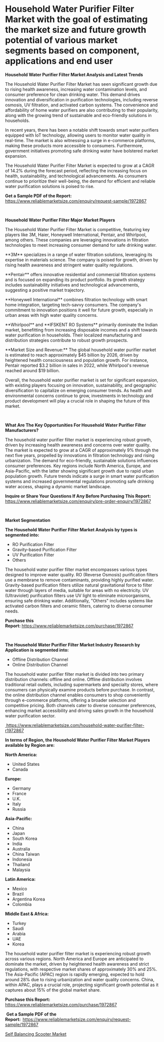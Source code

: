 <p><h1>Household Water Purifier Filter Market with the goal of estimating the market size and future growth potential of various market segments based on component, applications and end user</h1></p><p><strong>Household Water Purifier Filter Market Analysis and Latest Trends</strong></p>
<p><p>The Household Water Purifier Filter Market has seen significant growth due to rising health awareness, increasing water contamination levels, and consumer preference for clean drinking water. This demand drives innovation and diversification in purification technologies, including reverse osmosis, UV filtration, and activated carbon systems. The convenience and affordability of home water purifiers are also contributing to their popularity, along with the growing trend of sustainable and eco-friendly solutions in households.</p><p>In recent years, there has been a notable shift towards smart water purifiers equipped with IoT technology, allowing users to monitor water quality in real-time. The market is also witnessing a surge in e-commerce platforms, making these products more accessible to consumers. Furthermore, government initiatives promoting safe drinking water have bolstered market expansion.</p><p>The Household Water Purifier Filter Market is expected to grow at a CAGR of 14.2% during the forecast period, reflecting the increasing focus on health, sustainability, and technological advancements. As consumers continue to prioritize their well-being, the demand for efficient and reliable water purification solutions is poised to rise.</p></p>
<p><strong>Get a Sample PDF of the Report:&nbsp;</strong> <a href="https://www.reliablemarketsize.com/enquiry/request-sample/1972867?utm_campaign=1911&utm_medium=2&utm_source=Github&utm_content=ia&utm_term=07022025&utm_id=household-water-purifier-filter">https://www.reliablemarketsize.com/enquiry/request-sample/1972867</a></p>
<p>&nbsp;</p>
<p><strong>Household Water Purifier Filter Major Market Players</strong></p>
<p><p>The Household Water Purifier Filter Market is competitive, featuring key players like 3M, Haier, Honeywell International, Pentair, and Whirlpool, among others. These companies are leveraging innovations in filtration technologies to meet increasing consumer demand for safe drinking water.</p><p>**3M** specializes in a range of water filtration solutions, leveraging its expertise in materials science. The company is poised for growth, driven by rising health awareness and stringent water quality regulations.</p><p>**Pentair** offers innovative residential and commercial filtration systems and is focused on expanding its product portfolio. Its growth strategy includes sustainability initiatives and technological advancements, suggesting a positive market trajectory.</p><p>**Honeywell International** combines filtration technology with smart home integration, targeting tech-savvy consumers. The company's commitment to innovation positions it well for future growth, especially in urban areas with high water quality concerns.</p><p>**Whirlpool** and **IFSKENT RO Systems** primarily dominate the Indian market, benefitting from increasing disposable incomes and a shift towards water purification in households. Their localized manufacturing and distribution strategies contribute to robust growth prospects.</p><p>**Market Size and Revenue:** The global household water purifier market is estimated to reach approximately $45 billion by 2026, driven by heightened health consciousness and population growth. For instance, Pentair reported $3.2 billion in sales in 2022, while Whirlpool's revenue reached around $19 billion. </p><p>Overall, the household water purifier market is set for significant expansion, with existing players focusing on innovation, sustainability, and geographic diversification to capitalize on emerging consumer trends. As health and environmental concerns continue to grow, investments in technology and product development will play a crucial role in shaping the future of this market.</p></p>
<p>&nbsp;</p>
<p><strong>What Are The Key Opportunities For Household Water Purifier Filter Manufacturers?</strong></p>
<p><p>The household water purifier filter market is experiencing robust growth, driven by increasing health awareness and concerns over water quality. The market is expected to grow at a CAGR of approximately 9% through the next five years, propelled by innovations in filtration technology and rising urbanization. The demand for eco-friendly, sustainable solutions influences consumer preferences. Key regions include North America, Europe, and Asia-Pacific, with the latter showing significant growth due to rapid urban population growth. Future trends indicate a surge in smart water purification systems and increased governmental regulations promoting safe drinking water access, shaping a dynamic market landscape.</p></p>
<p><strong>Inquire or Share Your Questions If Any Before Purchasing This Report:</strong> <a href="https://www.reliablemarketsize.com/enquiry/pre-order-enquiry/1972867?utm_campaign=1911&utm_medium=2&utm_source=Github&utm_content=ia&utm_term=07022025&utm_id=household-water-purifier-filter">https://www.reliablemarketsize.com/enquiry/pre-order-enquiry/1972867</a></p>
<p>&nbsp;</p>
<p><strong>Market Segmentation</strong></p>
<p><strong>The Household Water Purifier Filter Market Analysis by types is segmented into:</strong></p>
<p><ul><li>RO Purification Filter</li><li>Gravity-based Purification Filter</li><li>UV Purification Filter</li><li>Others</li></ul></p>
<p><p>The household water purifier filter market encompasses various types designed to improve water quality. RO (Reverse Osmosis) purification filters use a membrane to remove contaminants, providing highly purified water. Gravity-based purification filters utilize natural gravitational force to filter water through layers of media, suitable for areas with no electricity. UV (Ultraviolet) purification filters use UV light to eliminate microorganisms, ensuring safe drinking water. Additionally, "Others" includes systems like activated carbon filters and ceramic filters, catering to diverse consumer needs.</p></p>
<p><strong>Purchase this Report:&nbsp;</strong><a href="https://www.reliablemarketsize.com/purchase/1972867?utm_campaign=1911&utm_medium=2&utm_source=Github&utm_content=ia&utm_term=07022025&utm_id=household-water-purifier-filter">https://www.reliablemarketsize.com/purchase/1972867</a></p>
<p>&nbsp;</p>
<p><strong>The Household Water Purifier Filter Market Industry Research by Application is segmented into:</strong></p>
<p><ul><li>Offline Distribution Channel</li><li>Online Distribution Channel</li></ul></p>
<p><p>The household water purifier filter market is divided into two primary distribution channels: offline and online. Offline distribution involves traditional retail outlets, including supermarkets and specialty stores, where consumers can physically examine products before purchase. In contrast, the online distribution channel enables consumers to shop conveniently through e-commerce platforms, offering a broader selection and competitive pricing. Both channels cater to diverse consumer preferences, enhancing market accessibility and driving sales growth in the household water purification sector.</p></p>
<p><a href="https://www.reliablemarketsize.com/household-water-purifier-filter-r1972867?utm_campaign=1911&utm_medium=2&utm_source=Github&utm_content=ia&utm_term=07022025&utm_id=household-water-purifier-filter">&nbsp;https://www.reliablemarketsize.com/household-water-purifier-filter-r1972867</a></p>
<p><strong>In terms of Region, the Household Water Purifier Filter Market Players available by Region are:</strong></p>
<p>
    <p> <strong> North America: </strong>
        <ul>
            <li>United States</li>
            <li>Canada</li>
        </ul>
        </p> 
    <p> <strong> Europe: </strong>
        <ul>
            <li>Germany</li>
            <li>France</li>
            <li>U.K.</li>
            <li>Italy</li>
            <li>Russia</li>
        </ul>
        </p> 
    <p> <strong> Asia-Pacific: </strong>
        <ul>
            <li>China</li>
            <li>Japan</li>
            <li>South Korea</li>
            <li>India</li>
            <li>Australia</li>
            <li>China Taiwan</li>
            <li>Indonesia</li>
            <li>Thailand</li>
            <li>Malaysia</li>
        </ul>
        </p> 
    <p> <strong> Latin America: </strong>
        <ul>
            <li>Mexico</li>
            <li>Brazil</li>
            <li>Argentina Korea</li>
            <li>Colombia</li>
        </ul>
        </p> 
    <p> <strong> Middle East & Africa: </strong>
        <ul>
            <li>Turkey</li>
            <li>Saudi</li>
            <li>Arabia</li>
            <li>UAE</li>
            <li>Korea</li>
        </ul>
    </p>
    </p>
<p><p>The household water purifier filter market is experiencing robust growth across various regions. North America and Europe are anticipated to dominate the market, driven by heightened health awareness and strict regulations, with respective market shares of approximately 30% and 25%. The Asia-Pacific (APAC) region is rapidly emerging, expected to hold around 28% due to rising urbanization and water quality concerns. China, within APAC, plays a crucial role, projecting significant growth potential as it captures about 15% of the global market share.</p></p>
<p><strong>Purchase this Report: </strong><a href="https://www.reliablemarketsize.com/purchase/1972867?utm_campaign=1911&utm_medium=2&utm_source=Github&utm_content=ia&utm_term=07022025&utm_id=household-water-purifier-filter">https://www.reliablemarketsize.com/purchase/1972867</a></p>
<p>&nbsp;<strong>Get a Sample PDF of the Report:&nbsp;&nbsp;</strong><a href="https://www.reliablemarketsize.com/enquiry/request-sample/1972867?utm_campaign=1911&utm_medium=2&utm_source=Github&utm_content=ia&utm_term=07022025&utm_id=household-water-purifier-filter">https://www.reliablemarketsize.com/enquiry/request-sample/1972867</a></p>
<p><strong></strong></p>
<p><p><a href="https://github.com/gulaimolin/Market-Research-Report-List-7/blob/main/self-balancing-scooter-market.md?utm_campaign=1911&utm_medium=2&utm_source=Github&utm_content=ia&utm_term=07022025&utm_id=household-water-purifier-filter">Self Balancing Scooter Market</a></p></p>